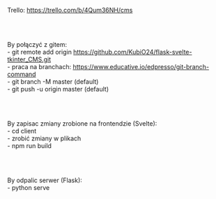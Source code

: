 Trello: https://trello.com/b/4Qum36NH/cms

</br></br>

By połączyć z gitem: </br>
    - git remote add origin https://github.com/KubiO24/flask-svelte-tkinter_CMS.git </br>
    - praca na branchach: https://www.educative.io/edpresso/git-branch-command </br>
    - git branch -M master (default) </br>
    - git push -u origin master (default)
    
</br></br>

By zapisac zmiany zrobione na frontendzie (Svelte):</br>
    - cd client</br>
    - zrobić zmiany w plikach</br>
    - npm run build

</br></br>

By odpalic serwer (Flask): </br>
    - python serve
